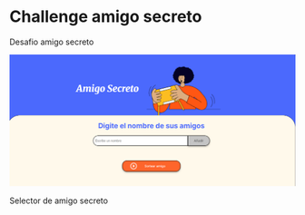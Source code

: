 # Challenge amigo secreto

Desafio amigo secreto

![alt text](./assets/image.png)

Selector de amigo secreto 

